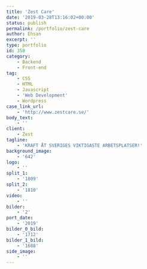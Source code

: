 ```yaml
---
title: 'Zest Care'
date: '2019-03-28T13:16:02+00:00'
status: publish
permalink: /portfolio/zest-care
author: Ehsan
excerpt: ''
type: portfolio
id: 350
category:
    - Backend
    - Front-end
tag:
    - CSS
    - HTML
    - Javascript
    - 'Web Development'
    - Wordpress
case_link_url:
    - 'http://www.zestcare.se/'
body_text:
    - ''
client:
    - Zest
tagline:
    - 'KRAFT ÅT SVERIGES VIKTIGASTE ARBETSPLATSER!'
background_image:
    - '642'
logo:
    - ''
split_1:
    - '1809'
split_2:
    - '1810'
video:
    - ''
bilder:
    - '2'
port_date:
    - '2019'
bilder_0_bild:
    - '1712'
bilder_1_bild:
    - '1688'
side_image:
    - ''
---
```

<!DOCTYPE html PUBLIC "-//W3C//DTD HTML 4.0 Transitional//EN" "http://www.w3.org/TR/REC-html40/loose.dtd">
<?xml encoding="UTF-8">
